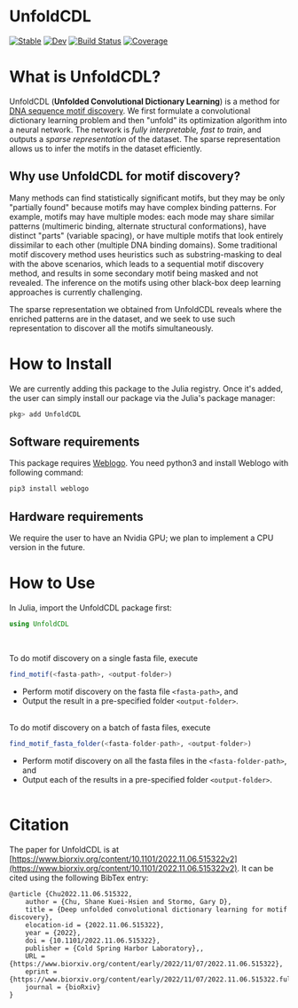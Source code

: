 # UnfoldCDL

[![Stable](https://img.shields.io/badge/docs-stable-blue.svg)](https://kchu25.github.io/UnfoldCDL.jl/stable/)
[![Dev](https://img.shields.io/badge/docs-dev-blue.svg)](https://kchu25.github.io/UnfoldCDL.jl/dev/)
[![Build Status](https://github.com/kchu25/UnfoldCDL.jl/actions/workflows/CI.yml/badge.svg?branch=main)](https://github.com/kchu25/UnfoldCDL.jl/actions/workflows/CI.yml?query=branch%3Amain)
[![Coverage](https://codecov.io/gh/kchu25/UnfoldCDL.jl/branch/main/graph/badge.svg)](https://codecov.io/gh/kchu25/UnfoldCDL.jl)

# What is UnfoldCDL?
UnfoldCDL (**Unfolded Convolutional Dictionary Learning**) is a method for [DNA sequence motif discovery](https://en.wikipedia.org/wiki/Sequence_motif). We first formulate a convolutional dictionary learning problem and then "unfold" its optimization algorithm into a neural network. The network is *fully interpretable, fast to train*, and outputs a *sparse representation* of the dataset. The sparse representation allows us to infer the motifs in the dataset efficiently.

## Why use UnfoldCDL for motif discovery?
Many methods can find statistically significant motifs, but they may be only "partially found" because motifs may have complex binding patterns. For example, motifs may have multiple modes: each mode may share similar patterns (multimeric binding, alternate structural conformations), have distinct "parts" (variable spacing), or have multiple motifs that look entirely dissimilar to each other (multiple DNA binding domains). Some traditional motif discovery method uses heuristics such as substring-masking to deal with the above scenarios, which leads to a sequential motif discovery method, and results in some secondary motif being masked and not revealed. The inference on the motifs using other black-box deep learning approaches is currently challenging.

The sparse representation we obtained from UnfoldCDL reveals where the enriched patterns are in the dataset, and we seek to use such representation to discover all the motifs simultaneously.


# How to Install
We are currently adding this package to the Julia registry. Once it's added, the user can simply install our package via the Julia's package manager:
```julia
pkg> add UnfoldCDL
```

## Software requirements
 This package requires [Weblogo](http://weblogo.threeplusone.com/manual.html#download). You need python3 and install Weblogo with following command:
 ```bash
 pip3 install weblogo
 ```

## Hardware requirements
We require the user to have an Nvidia GPU; we plan to implement a CPU version in the future.

# How to Use

In Julia, import the UnfoldCDL package first:
````julia
using UnfoldCDL
````
<br>


To do motif discovery on a single fasta file, execute
````julia
find_motif(<fasta-path>, <output-folder>)
````
- Perform motif discovery on the fasta file `<fasta-path>`, and 
- Output the result in a pre-specified folder `<output-folder>`. <br><br>



To do motif discovery on a batch of fasta files, execute
````julia
find_motif_fasta_folder(<fasta-folder-path>, <output-folder>)
````
- Perform motif discovery on all the fasta files in the `<fasta-folder-path>`, and 
- Output each of the results in a pre-specified folder `<output-folder>`.<br><br>

# Citation

The paper for UnfoldCDL is at [https://www.biorxiv.org/content/10.1101/2022.11.06.515322v2](https://www.biorxiv.org/content/10.1101/2022.11.06.515322v2). It can be cited using the following BibTex entry:
```
@article {Chu2022.11.06.515322,
	author = {Chu, Shane Kuei-Hsien and Stormo, Gary D},
	title = {Deep unfolded convolutional dictionary learning for motif discovery},
	elocation-id = {2022.11.06.515322},
	year = {2022},
	doi = {10.1101/2022.11.06.515322},
	publisher = {Cold Spring Harbor Laboratory},,
	URL = {https://www.biorxiv.org/content/early/2022/11/07/2022.11.06.515322},
	eprint = {https://www.biorxiv.org/content/early/2022/11/07/2022.11.06.515322.full.pdf},
	journal = {bioRxiv}
}
```

